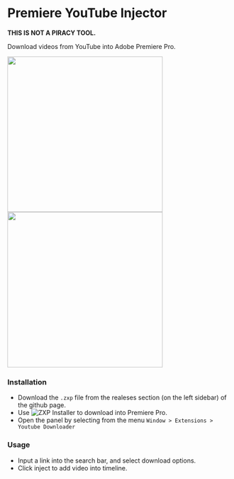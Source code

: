 # Premiere YouTube Injector

**THIS IS NOT A PIRACY TOOL.**

Download videos from YouTube into Adobe Premiere Pro.

<p>
  <img src="https://github.com/adi-panda/premiere-youtube/assets/26531244/38a075f6-e2b6-4b00-9dd8-48c37f8a5dba" width="350" />
  <img src="https://github.com/adi-panda/premiere-youtube/assets/26531244/40c64db8-600e-4c0a-b3ce-a0decd6f41e1" width="350" /> 
</p>

### Installation

- Download the `.zxp` file from the realeses section (on the left sidebar) of the github page.
- Use ![ZXP Installer](https://aescripts.com/learn/zxp-installer/) to download into Premiere Pro.
- Open the panel by selecting from the menu `Window > Extensions > Youtube Downloader`

### Usage 

- Input a link into the search bar, and select download options.
- Click inject to add video into timeline.

